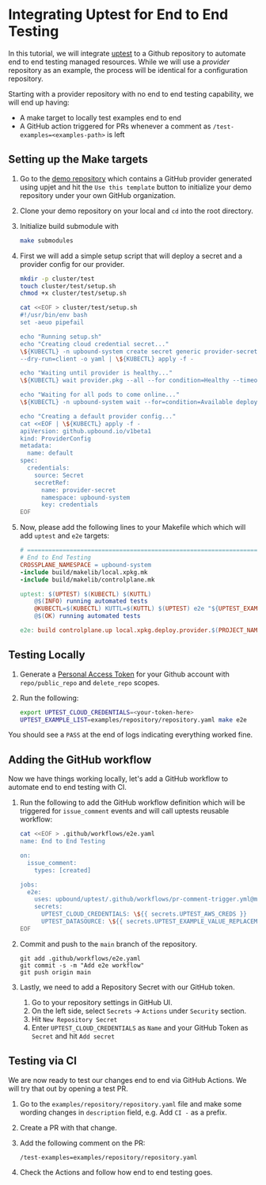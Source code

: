 # Integrating Uptest for End to End Testing

In this tutorial, we will integrate [uptest](https://github.com/upbound/uptest) to a Github repository to automate end to end
testing managed resources. While we will use a _provider_ repository as an example, the process will be identical for a
configuration repository.

Starting with a provider repository with no end to end testing capability, we will end up having:
- A make target to locally test examples end to end
- A GitHub action triggered for PRs whenever a comment as `/test-examples=<examples-path>` is left

## Setting up the Make targets

1. Go to the [demo repository] which contains a GitHub provider generated using upjet and hit the `Use this template` button
to initialize your demo repository under your own GitHub organization.
2. Clone your demo repository on your local and `cd` into the root directory.
3. Initialize build submodule with

	```bash
	make submodules
	```

4. First we will add a simple setup script that will deploy a secret and a provider config for our provider. 

	```bash
	mkdir -p cluster/test
	touch cluster/test/setup.sh
	chmod +x cluster/test/setup.sh

	cat <<EOF > cluster/test/setup.sh
	#!/usr/bin/env bash
	set -aeuo pipefail

	echo "Running setup.sh"
	echo "Creating cloud credential secret..."
	\${KUBECTL} -n upbound-system create secret generic provider-secret --from-literal=credentials="{\"token\":\"\${UPTEST_CLOUD_CREDENTIALS}\"}" \
	--dry-run=client -o yaml | \${KUBECTL} apply -f -

	echo "Waiting until provider is healthy..."
	\${KUBECTL} wait provider.pkg --all --for condition=Healthy --timeout 5m

	echo "Waiting for all pods to come online..."
	\${KUBECTL} -n upbound-system wait --for=condition=Available deployment --all --timeout=5m

	echo "Creating a default provider config..."
	cat <<EOF | \${KUBECTL} apply -f -
	apiVersion: github.upbound.io/v1beta1
	kind: ProviderConfig
	metadata:
	  name: default
	spec:
	  credentials:
	    source: Secret
	    secretRef:
	      name: provider-secret
	      namespace: upbound-system
	      key: credentials
	EOF
	```

5. Now, please add the following lines to your Makefile which which will add `uptest` and `e2e` targets:

	```Makefile
	# ====================================================================================
	# End to End Testing
	CROSSPLANE_NAMESPACE = upbound-system
	-include build/makelib/local.xpkg.mk
	-include build/makelib/controlplane.mk

	uptest: $(UPTEST) $(KUBECTL) $(KUTTL)
		@$(INFO) running automated tests
		@KUBECTL=$(KUBECTL) KUTTL=$(KUTTL) $(UPTEST) e2e "${UPTEST_EXAMPLE_LIST}" --setup-script=cluster/test/setup.sh || $(FAIL)
		@$(OK) running automated tests

	e2e: build controlplane.up local.xpkg.deploy.provider.$(PROJECT_NAME) uptest
	```

## Testing Locally

1. Generate a [Personal Access Token](https://github.com/settings/tokens/new) for your Github account with
    `repo/public_repo` and `delete_repo` scopes.
2. Run the following:

	```bash
	export UPTEST_CLOUD_CREDENTIALS=<your-token-here>
	UPTEST_EXAMPLE_LIST=examples/repository/repository.yaml make e2e
	```

You should see a `PASS` at the end of logs indicating everything worked fine.

## Adding the GitHub workflow

Now we have things working locally, let's add a GitHub workflow to automate end to end testing with CI.

1. Run the following to add the GitHub workflow definition which will be triggered for `issue_comment` events and will call
uptests reusable workflow:

	```bash
	cat <<EOF > .github/workflows/e2e.yaml
	name: End to End Testing

	on:
	  issue_comment:
	    types: [created]

	jobs:
	  e2e:
	    uses: upbound/uptest/.github/workflows/pr-comment-trigger.yml@main
	    secrets:
	      UPTEST_CLOUD_CREDENTIALS: \${{ secrets.UPTEST_AWS_CREDS }}
	      UPTEST_DATASOURCE: \${{ secrets.UPTEST_EXAMPLE_VALUE_REPLACEMENTS }}
	EOF
	```
	
2. Commit and push to the `main` branch of the repository.

	```
	git add .github/workflows/e2e.yaml
	git commit -s -m "Add e2e workflow"
	git push origin main
	```

3. Lastly, we need to add a Repository Secret with our GitHub token.
	1. Go to your repository settings in GitHub UI.
	2. On the left side, select `Secrets` -> `Actions` under `Security` section.
	3. Hit `New Repository Secret`
	4. Enter `UPTEST_CLOUD_CREDENTIALS` as `Name` and your GitHub Token as `Secret` and hit `Add secret`

## Testing via CI

We are now ready to test our changes end to end via GitHub Actions. We will try that out by opening a test PR.

1. Go to the `examples/repository/repository.yaml` file and make some wording changes in `description` field, e.g. 
   Add `CI -` as a prefix.
2. Create a PR with that change.
3. Add the following comment on the PR:

	```
	/test-examples=examples/repository/repository.yaml
	```

4. Check the Actions and follow how end to end testing goes.

[demo repository]: (https://github.com/upbound/demo-uptest-integration)